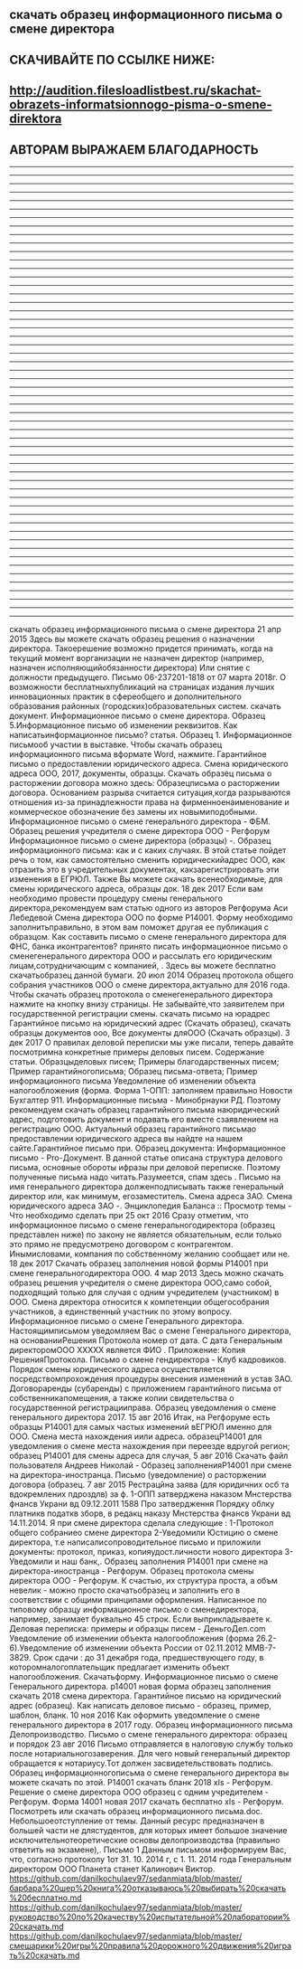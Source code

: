 скачать образец информационного письма о смене директора
--------------------------------------------------
СКАЧИВАЙТЕ ПО ССЫЛКЕ НИЖЕ:
--------------------------------------------------
http://audition.filesloadlistbest.ru/skachat-obrazets-informatsionnogo-pisma-o-smene-direktora
--------------------------------------------------
АВТОРАМ ВЫРАЖАЕМ БЛАГОДАРНОСТЬ
--------------------------------------------------
--------------------------------------------------
--------------------------------------------------
--------------------------------------------------
--------------------------------------------------
--------------------------------------------------
--------------------------------------------------
--------------------------------------------------
--------------------------------------------------
--------------------------------------------------
--------------------------------------------------
--------------------------------------------------
--------------------------------------------------
--------------------------------------------------
--------------------------------------------------
--------------------------------------------------
--------------------------------------------------
--------------------------------------------------
--------------------------------------------------
--------------------------------------------------
--------------------------------------------------
--------------------------------------------------
--------------------------------------------------
--------------------------------------------------
--------------------------------------------------
--------------------------------------------------
--------------------------------------------------
--------------------------------------------------
--------------------------------------------------
--------------------------------------------------
--------------------------------------------------
--------------------------------------------------
--------------------------------------------------
--------------------------------------------------
--------------------------------------------------
--------------------------------------------------
--------------------------------------------------
--------------------------------------------------
--------------------------------------------------
--------------------------------------------------
--------------------------------------------------
--------------------------------------------------
--------------------------------------------------
--------------------------------------------------
--------------------------------------------------
--------------------------------------------------
--------------------------------------------------
--------------------------------------------------
--------------------------------------------------
--------------------------------------------------
--------------------------------------------------
--------------------------------------------------
--------------------------------------------------
--------------------------------------------------
--------------------------------------------------
скачать образец информационного письма о смене директора 21 апр 2015  Здесь вы можете скачать образец решения о назначении директора. Такоерешение возможно придется принимать, когда на текущий момент ворганизации не назначен директор (например, назначен исполняющийобязанности директора) Или снятие с должности предыдущего. Письмо  06-237201-1818 от 07 марта 2018г. О возможности бесплатныхпубликаций на страницах издания лучших инновационных практик в сфереобщего и дополнительного образования районных (городских)образовательных систем. скачать документ. Информационное письмо о смене директора. Образец 5.Информационное письмо об изменении реквизитов. Как написатьинформационное письмо?  статья. Образец 1. Информационное письмооб участии в выставке. Чтобы скачать образец информационного письма вформате Word, нажмите. Гарантийное письмо о предоставлении юридического адреса. Смена юридического адреса ООО, 2017, документы, образцы. Скачать образец письма о расторжении договора можно здесь: Образецписьма о расторжении договора. Основанием разрыва считается ситуация,когда разрываются отношения из-за принадлежности права на фирменноенаименование и коммерческое обозначение без замены их новымиподобными. Информационное письмо о смене генерального директора - ФБМ. Образец решения учредителя о смене директора ООО - Регфорум
Информационное письмо о смене директора (образцы) -. Образец информационного письма: как и с каких случаях. В этой статье пойдет речь о том, как самостоятельно сменить юридическийадрес ООО, как отразить это в учредительных документах, какзарегистрировать эти изменения в ЕГРЮЛ. Также Вы можете скачать всенеобходимые, для смены юридического адреса, образцы док. 18 дек 2017  Если вам необходимо провести процедуру смены генерального директора,рекомендуем вам статью одного из авторов Регфорума Аси Лебедевой Смена директора ООО по форме Р14001. Форму необходимо заполнитьправильно, в этом вам поможет другая ее публикация с образцом. Как составить письмо о смене генерального директора для ФНС, банка иконтрагентов?  принято писать информационное письмо о сменегенерального директора ООО и рассылать его юридическим лицам,сотрудничающим с компанией, . Здесь вы можете бесплатно скачатьобразец данной бумаги. 20 июл 2014  Образец протокола общего собрания участников ООО о смене директора,актуально для 2016 года.  Чтобы скачать образец протокола о сменегенерального директора нажмите на кнопку внизу страницы. Не забывайте,что заявителем при государственной регистрации смены. скачать письмо на юрадрес  Гарантийное письмо на юридический адрес (Скачать образец), скачать образцы документов ооо, Все документы дляООО (Скачать образцы). 3 дек 2017  О правилах деловой переписки мы уже писали, теперь давайте посмотримна конкретные примеры деловых писем. Содержание статьи. Образцыделовых писем; Примеры благодарственных писем; Пример гарантийногописьма; Образец письма-ответа; Пример информационного письма
Уведомление об изменении объекта налогообложения (форма. Форма  1-ОПП: заполняем правильно  Новости Бухгалтер 911. Информационные письма - Минобрнауки РД. Поэтому рекомендуем скачать образец гарантийного письма наюридический адрес, подготовить документ и подавать его вместе сзаявлением на регистрацию ООО. Актуальный образец гарантийного письмао предоставлении юридического адреса вы найдте на нашем сайте.Гарантийное письмо при. Образец документа: Информационное письмо - Pro-Документ. В данной статье описана структура делового письма, основные обороты ифразы при деловой переписке.  Поэтому полученные письма надо читать.Разумеется, спам здесь . Письмо на имя генерального директора долженподписывать также генеральный директор или, как минимум, егозаместитель. Смена адреса ЗАО. Смена юридического адреса ЗАО -. Энциклопедия Баланса :: Просмотр темы - Что необходимо сделать при
25 окт 2016  Сразу отметим, что информационное письмо о смене генеральногодиректора (образец представлен ниже) по закону не является обязательным, если только это прямо не предусмотрено договором с контрагентом. Инымисловами, компания по собственному желанию сообщает или не. 18 дек 2017  Скачать образец заполнения новой формы Р14001 при смене генеральногодиректора ООО. 4 мар 2013  Здесь можно скачать образец решения учредителя о смене директора ООО,само собой, подходящий только для случая с одним учредителем (участником) в ООО. Смена дяректора относится к компетенции общегособрания участников, а единственный участник по этому вопросу. Информационное письмо о смене Генерального директора. Настоящимписьмом уведомляем Вас о смене Генерального директора, на основанииРешения  Протокола  номер от дата. С дата Генеральным директоромООО ХХХХХ является ФИО . Приложение: Копия РешенияПротокола. Письмо о смене гендиректора - Клуб кадровиков. Порядок смены юридического адреса осуществляется посредствомпрохождения процедуры внесения изменений в устав ЗАО.  Договораренды (субаренды) с приложением гарантийного письма от собственникапомещения, а также копии свидетельства о государственной регистрацииправа. Образец уведомления о смене генерального директора 2017. 15 авг 2016  Итак, на Регфоруме есть образцы Р14001 для самых частых изменений вЕГРЮЛ именно для ООО. Смена места нахождения иили адреса. образецР14001 для уведомления о смене места нахождения  при переезде вдругой регион; образец Р14001 для смены адреса для случая,
5 авг 2016  Скачать файл пользователя Андреев Николай - Образец заполненияР14001 при смене на директора-иностранца. Письмо (уведомление) о расторжении договора (образец. 7 авг 2015  Рестрацйна заява (для юридичних осб та вдокремлених пдроздлв) за ф. 1-ОПП затверджена наказом Мнстерства фнансв Украни вд 09.12.2011  1588 Про затвердження Порядку облку платникв податкв  зборв, в редакц наказу Мнстерства фнансв Украни вд 14.11.2014. Я при смене директора сделала следующие : 1-Протокол общего собраниео смене директора 2-Уведомили Юстицию о смене директора, т.е написалисопроводительное письмо и приложили документы: протокол, приказ, копияудост.личности нового директора 3-Уведомили и наш банк,. Образец заполнения Р14001 при смене на директора-иностранца - Регфорум. Образец протокола смены директора ООО - Регфорум. К счастью, их структура проста, а объм невелик - можно просто скачатьобразец и заполнить его в соответствии с общими принципами оформления. Написанное по типовому образцу информационное письмо о сменедиректора, например, занимает буквально 45 строк. Если выприкладываете к. Деловая переписка: примеры и образцы писем - ДеньгоДел.com
Уведомление об изменении объекта налогообложения (форма  26.2-6).Уведомление об изменении объекта  России от 02.11.2012  ММВ-7-3829. Срок сдачи : до 31 декабря года, предшествующего году, в которомналогоплательщик предлагает изменить объект налогообложения. Скачатьформу. Информационное письмо о смене Генерального директора. р14001 новая форма образец заполнения скачать 2018 смена директора. Гарантийное письмо на юридический адрес (образец). Как написать деловое письмо - образец, пример, шаблон, бланк. 10 ноя 2016  Как оформить уведомление о смене генерального директора в 2017 году. Образец информационного письма  Делопроизводство. Письмо о смене генерального директора: образец и порядок
23 авг 2016  Письмо отправляется в налоговую службу только после нотариальногозаверения. Для чего новый генеральный директор обращается к нотариусу.Тот должен засвидетельствовать подпись. Образец информационногописьма о смене генерального директора вы можете скачать по этой. Р14001 скачать бланк 2018 xls - Регфорум. Решение о смене директора ООО  образец с одним учредителем - Регфорум. Форма 14001 новая 2017 скачать бесплатно xls - Регфорум. Посмотреть или скачать образец информационного письма.doc. Небольшоеотступление от темы. Данный ресурс предназначен в большей части не длястудентов, для которых имеет большое значение исключительнотеоретические основы делопроизводства (правильно ответить на экзамене),. Письмо 1 Данным письмом информируем Вас, что, согласно протоколу 1от 31. 10. 2014 г, с 1. 11. 2014 года Генеральным директором ООО Планета станет Калинович Виктор.
https://github.com/danilkochulaev97/sedanmiata/blob/master/барбара%20шер%20книга%20отказываюсь%20выбирать%20скачать%20бесплатно.md
https://github.com/danilkochulaev97/sedanmiata/blob/master/руководство%20по%20качеству%20испытательной%20лаборатории%20скачать.md
https://github.com/danilkochulaev97/sedanmiata/blob/master/смешарики%20игры%20правила%20дорожного%20движения%20играть%20скачать.md